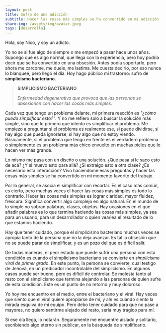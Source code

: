 ```yaml
---
layout: post
title: Sufro de una adicción
subtitle: Hacer las cosas más simples se ha convertido en mi adicción
share-img: /assets/img/avatar.jpeg
tags: [desarrollo]
---
```


Hola, soy Nico, y soy un adicto.


Yo no se si fue algo de siempre o me empezó a pasar hace unos años. Supongo que es algo normal, que llega con la experiencia, pero hoy podría decir que se ha convertido en una obsesión. Antes podía soportarlo, pero ahora me carcome, me duele, me lastima. Me cuesta decirlo, por eso nunca lo blanqueé, pero llegó el día. Hoy hago público mi trastorno: sufro de **simplicismo bacteriano**.


> **SIMPLICISMO BACTERIANO**
> 
> _Enfermedad degenerativa que provoca que las personas se obsesionen con hacer las cosas más simples._ 
  
Cada vez que tengo un problema delante, mi primera reacción es _"¿cómo puedo simplificar esto?"_. Y no me refiero solo a buscar la solución más simple, sino que lo primero que intento es simplificar el problema. Me empiezo a preguntar si el problema es realmente ese, si puede dividirse, si hay algo que pueda ignorarse, si hay algo que no estoy viendo. Básicamente, si el problema que tengo en frente es el verdadero problema o simplemente es un problema más chico envuelto en muchas pieles que lo hacen ver más grande.

Lo mismo me pasa con un diseño o una solución. ¿Qué pasa si le saco esto de acá? ¿Y si muevo esto para allá? ¿Si extraigo esto a otra clase? ¿Es necesario esta interacción?
Vivo haciendome esas preguntas y hacer las cosas más simples se ha convertido en mi momento favorito del trabajo. 

Por lo general, se asocia el simplificar con recortar. Es el caso más común, es cierto, pero muchas veces el hacer las cosas más simples es todo lo contrario. Hacer las cosas más simples es lograr claridad, mayor fluidez, frescura. Significa convertir algo complejo en algo natural. En el mundo de lo simple no sobran palabras, clases, objetos. Hay ocasiones en el que añadir palabras es lo que termina haciendo las cosas más simples, ya sea para un usuario, para un desarrollador o quien vea/lea el resultado de lo que estamos haciendo.

Hay que tener cuidado, porque el simplicismo bacteriano muchas veces se apropia tanto de la persona que no la deja avanzar. Es tal la obsesión que no se puede parar de simplificar, y es un pozo del que es difícil salir.

De todas maneras, el peor estado que puede sufrir una persona con esta condición es cuando el simplicismo bacteriano se convierte en _simplicismo viral de primer grado_. En este punto, la persona se convierte, cual testigo de Jehová, en un predicador incontrolable del simplicismo. En algunos casos puede ser bueno, pero es difícil de controlar. Se molesta tanto al resto con el simplicismo que termina alejando a las personas de quien sufre de esta condición. Este es un punto de no retorno y muy doloroso.

Yo hoy me encuentro en el medio, entre el bacteriano y el viral. Hay veces que siento que el viral quiere apropiarse de mí, y ahí es cuando siento la mirada esquiva de mi equipo. Pero debo tener cuidado para que no pase a mayores, no quiero sentirme alejado del resto, sería muy trágico para mí.

Si ese día llega, lo notarán. Seguramente me encuentre aislado y solitario, escribiendo algo eterno sin publicar, en la búsqueda de simplificarlo.
